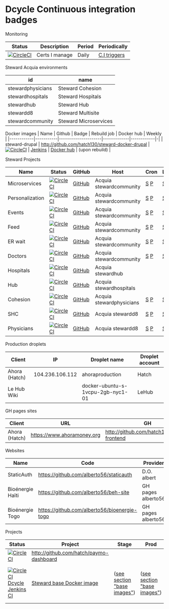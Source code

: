 Dcycle Continuous integration badges
=====

Monitoring

| Status | Description | Period | Periodically |
|--------|-------------|--------|--------------|
| [![CircleCI](https://dl.circleci.com/status-badge/img/gh/alberto56/my-cert-expiry-monitor/tree/master.svg?style=svg&circle-token=5e476a011627f795a9950357d800bf950185211d)](https://dl.circleci.com/status-badge/redirect/gh/alberto56/my-cert-expiry-monitor/tree/master) | Certs I manage | Daily | [C.I triggers](https://app.circleci.com/settings/project/github/alberto56/my-cert-expiry-monitor/triggers) |

Steward Acquia environments

| id                | name                  |
|-------------------|-----------------------|
| stewardphysicians | Steward Cohesion      |
| stewardhospitals  | Steward Hospitals     |
| stewardhub        | Steward Hub           |
| stewardd8         | Steward Multisite     |
| stewardcommunity  | Steward Microservices |

Docker images
| Name       | Github    | Badge               | Rebuild job | Docker hub | Weekly |
|------------|-----------|---------------------|-------------|------------|-|
| steward-drupal | <http://github.com/hatch130/steward-docker-drupal> | [![CircleCI](https://dl.circleci.com/status-badge/img/gh/hatch130/steward-docker-drupal/tree/master.svg?style=svg&circle-token=80cfc429eddb058f4ce9168222eff05ed46e6001)](https://dl.circleci.com/status-badge/redirect/gh/hatch130/steward-docker-drupal/tree/master) | [Jenkins](https://ci.dcycle.com/job/docker-steward-drupal/) | [Docker hub](http://hub.docker.com/r/dcycle/steward-drupal) | (upon rebuild) |

Steward Projects

| Name | Status     | GitHub   | Host          | Cron | Links | Uptime |
|------|------------|----------|---------------|------|-------|--------|
| Microservices   | [![CircleCI](https://dl.circleci.com/status-badge/img/gh/hatch130/steward-microservices-base/tree/master.svg?style=svg&circle-token=1ce2129187b6f160baba13ef06d2fc10a208c793)](https://dl.circleci.com/status-badge/redirect/gh/hatch130/steward-microservices-base/tree/master) | [GitHub](https://github.com/hatch130/steward-microservices-base) | Acquia stewardcommunity | [S](https://cloud.acquia.com/a/environments/52144-c639f3c4-78b1-473b-8669-8082d3506e52/cron) [P](https://cloud.acquia.com/a/environments/52143-c639f3c4-78b1-473b-8669-8082d3506e52/cron) | [S](http://stewardcommunitystg.prod.acquia-sites.com) [P](http://stewardcommunity.prod.acquia-sites.com) | |
| Personalization | [![CircleCI](https://dl.circleci.com/status-badge/img/gh/hatch130/steward-personalization/tree/master.svg?style=svg&circle-token=a8d4d077df50e886ca46b3db7a51fc1bf139ae53)](https://dl.circleci.com/status-badge/redirect/gh/hatch130/steward-personalization/tree/master) | [GitHub](https://github.com/hatch130/steward-personalization) | Acquia stewardcommunity | [S](https://cloud.acquia.com/a/environments/52144-c639f3c4-78b1-473b-8669-8082d3506e52/cron) [P](https://cloud.acquia.com/a/environments/52143-c639f3c4-78b1-473b-8669-8082d3506e52/cron) | [S](http://personalization.mystewardhealthcare.org.dcycleproject.org) [P](https://personalization.mystewardhealthcare.org) | |
| Events | [![CircleCI](https://dl.circleci.com/status-badge/img/gh/hatch130/steward-events/tree/master.svg?style=svg&circle-token=7bb391e4c6707bd93fdf768fe937f7cc610a31cf)](https://dl.circleci.com/status-badge/redirect/gh/hatch130/steward-events/tree/master) | [GitHub](https://github.com/hatch130/steward-events) | Acquia stewardcommunity | [S](https://cloud.acquia.com/a/environments/52143-c639f3c4-78b1-473b-8669-8082d3506e52/cron) [P](https://cloud.acquia.com/a/applications/c639f3c4-78b1-473b-8669-8082d3506e52) | [S](http://events.mystewardhealthcare.org.dcycleproject.org) [P](http://events.mystewardhealthcare.org) | |
| Feed | [![CircleCI](https://dl.circleci.com/status-badge/img/gh/hatch130/steward-feed/tree/master.svg?style=svg&circle-token=316b5e528b3c85eafb784aed4fcdac1c7a83ba49)](https://dl.circleci.com/status-badge/redirect/gh/hatch130/steward-feed/tree/master) | [GitHub](https://github.com/hatch130/steward-feed) | Acquia stewardcommunity | [S](https://cloud.acquia.com/a/environments/52144-c639f3c4-78b1-473b-8669-8082d3506e52/cron) [P](https://cloud.acquia.com/a/environments/52143-c639f3c4-78b1-473b-8669-8082d3506e52/cron) | [S](http://feed.mystewardhealthcare.org.dcycleproject.org) [P](http://feed.mystewardhealthcare.org) | |
| ER wait | [![CircleCI](https://dl.circleci.com/status-badge/img/gh/hatch130/steward-erwait/tree/master.svg?style=svg&circle-token=edace92efe9bac6da3f56a8a75b07f7b8b66a933)](https://dl.circleci.com/status-badge/redirect/gh/hatch130/steward-erwait/tree/master) | [GitHub](http://github.com/hatch130/steward-erwait) | Acquia stewardcommunity | [S](https://cloud.acquia.com/a/environments/52144-c639f3c4-78b1-473b-8669-8082d3506e52/cron) [P](https://cloud.acquia.com/a/environments/52143-c639f3c4-78b1-473b-8669-8082d3506e52/cron) | [S](http://erwait.mystewardhealthcare.org.dcycleproject.org) [P](https://erwait.mystewardhealthcare.org) | |
| Doctors | [![CircleCI](https://dl.circleci.com/status-badge/img/gh/hatch130/steward-doctors/tree/master.svg?style=svg&circle-token=723a9eca3365e6be66733b19df12dfca39e0887c)](https://dl.circleci.com/status-badge/redirect/gh/hatch130/steward-doctors/tree/master) | [GitHub](https://github.com/hatch130/steward-doctors) | Acquia stewardcommunity | [S](https://cloud.acquia.com/a/environments/52144-c639f3c4-78b1-473b-8669-8082d3506e52/cron) [P](https://cloud.acquia.com/a/environments/52143-c639f3c4-78b1-473b-8669-8082d3506e52/cron) | [S](http://doctors.mystewardhealthcare.org.dcycleproject.org) [P](http://doctors.mystewardhealthcare.org) | |
| Hospitals | [![CircleCI](https://dl.circleci.com/status-badge/img/gh/hatch130/steward-drupal8/tree/master.svg?style=svg&circle-token=1d8805adaf6f737a8641b233a298fc16be89ba2c)](https://dl.circleci.com/status-badge/redirect/gh/hatch130/steward-drupal8/tree/master) | [GitHub](https://github.com/hatch130/steward-drupal8) | Acquia stewardhub |  | | [S](https://ci.dcycle.com/job/steward-hub-and-hospitals-uptime-test/) [P](https://ci.dcycle.com/view/steward/job/steward-hub-and-hospitals-uptime-prod/) |
| Hub | [![CircleCI](https://dl.circleci.com/status-badge/img/gh/hatch130/steward-drupal8/tree/master.svg?style=svg&circle-token=1d8805adaf6f737a8641b233a298fc16be89ba2c)](https://dl.circleci.com/status-badge/redirect/gh/hatch130/steward-drupal8/tree/master) | [GitHub](https://github.com/hatch130/steward-drupal8) | Acquia stewardhospitals |  | | [S](https://ci.dcycle.com/job/steward-hub-and-hospitals-uptime-test/) [P](https://ci.dcycle.com/view/steward/job/steward-hub-and-hospitals-uptime-prod/) |
| Cohesion | [![CircleCI](https://dl.circleci.com/status-badge/img/gh/hatch130/steward-cohesion/tree/master.svg?style=svg&circle-token=869307db9fd7314f7a46520f86bc1b4b5f7c4552)](https://dl.circleci.com/status-badge/redirect/gh/hatch130/steward-cohesion/tree/master) | [GitHub](https://github.com/hatch130/steward-cohesion) | Acquia stewardphysicians | [S](https://cloud.acquia.com/a/environments/23611-ba634f7b-d063-4a51-9e11-33ae6a4ec143/cron) [P](https://cloud.acquia.com/a/environments/23610-ba634f7b-d063-4a51-9e11-33ae6a4ec143/cron) | [S](http://stewardphysiciansstg.prod.acquia-sites.com) [P](https://www.mystewardhealthcare.com) | |
| SHC | [![CircleCI](https://dl.circleci.com/status-badge/img/gh/hatch130/stewardhealthchoice/tree/master.svg?style=svg&circle-token=4ab235d9c2d0b5e1425fe7ba535163da103e84ec)](https://dl.circleci.com/status-badge/redirect/gh/hatch130/stewardhealthchoice/tree/master) | [GitHub](https://github.com/hatch130/stewardhealthchoice) | Acquia stewardd8 | [S](https://cloud.acquia.com/a/environments/33309-03848274-f445-4327-b058-a189e66cb9a8/cron) [P](https://cloud.acquia.com/a/environments/33308-03848274-f445-4327-b058-a189e66cb9a8/cron) | [S](http://www.test.shc.steward.hatch.toptal.dcycle.com) [P](https://www.stewardhealthchoice.org) | |
| Physicians | [![CircleCI](https://dl.circleci.com/status-badge/img/gh/hatch130/steward-physicians-d8/tree/master.svg?style=svg&circle-token=b24d4d9124296f62224fbd260f1f8fdbcc41b013)](https://dl.circleci.com/status-badge/redirect/gh/hatch130/steward-physicians-d8/tree/master) | [GitHub](https://github.com/hatch130/steward-cohesion) | Acquia stewardd8 | [S](https://cloud.acquia.com/a/environments/33309-03848274-f445-4327-b058-a189e66cb9a8/cron) [P](https://cloud.acquia.com/a/environments/33308-03848274-f445-4327-b058-a189e66cb9a8/cron) | [S](http://www.test.phys.steward.hatch.toptal.dcycle.com) [P](https://www.stewardphysicians.org) | |

Production droplets

| Client | IP | Droplet name | Droplet account |
|--------|----|--------------|-----------------|
| Ahora (Hatch) | 104.236.106.112 | ahoraproduction | Hatch |
| Le Hub Wiki |  | docker-ubuntu-s-1vcpu-2gb-nyc1-01 | LeHub |

GH pages sites

| Client | URL | GH | Status | Badge | Weekly |
|--------|-----|----|--------|-------|--------|
| Ahora (Hatch) | <https://www.ahoramoney.org> | <http://github.com/hatch130/ahora-frontend> | No maintenance | [![CircleCI](https://circleci.com/gh/hatch130/ahora-frontend/tree/master.svg?style=svg&circle-token=691b3d22542e912af3b09a661b3f002027789d0a)](https://circleci.com/gh/hatch130/ahora-frontend/tree/master) |

Websites

| Name       | Code                                               | Provider    | prod                         | status | weekly | broken |
|------------|----------------------------------------------------|-------------|------------------------------|--------|--------|--------|
| StaticAuth | <https://github.com/alberto56/staticauth> | D.O. albert | <https://www.staticauth.com> | [![CircleCI](https://dl.circleci.com/status-badge/img/gh/alberto56/staticauth/tree/master.svg?style=svg&circle-token=bb632df7af30e5eaec5ae9c0109c64e833dae6b2)](https://dl.circleci.com/status-badge/redirect/gh/alberto56/staticauth/tree/master) | [CI triggers](https://app.circleci.com/settings/project/github/alberto56/staticauth/triggers?return-to=https%3A%2F%2Fapp.circleci.com%2Fpipelines%2Fgithub%2Falberto56%2Fstaticauth&success=true) | n/a |
| Bioénergie Haïti | <https://github.com/alberto56/beh-site> | GH pages alberto56 | <https://www.bioenergiehaiti.org> | [![CircleCI](https://circleci.com/gh/alberto56/beh-site/tree/master.svg?style=svg&circle-token=4b52c6e32eab20a95d6d6e5cb39d099761abd3fd)](https://circleci.com/gh/alberto56/beh-site/tree/master) | [CI trigger](https://app.circleci.com/settings/project/github/alberto56/beh-site/triggers?return-to=https%3A%2F%2Fapp.circleci.com%2Fpipelines%2Fgithub%2Falberto56%2Fbeh-site&success=true) | 0 |
| Bioénergie Togo | <https://github.com/alberto56/bioenergie-togo> | GH pages alberto56 | <https://www.bioenergietogo.org> | [![CircleCI](https://dl.circleci.com/status-badge/img/gh/alberto56/bioenergie-togo/tree/master.svg?style=svg&circle-token=f3ff2227dacb67ba038d18a16f62d829fb2c4488)](https://dl.circleci.com/status-badge/redirect/gh/alberto56/bioenergie-togo/tree/master) | [CI Trigger](https://app.circleci.com/settings/project/github/alberto56/bioenergie-togo/triggers?return-to=https%3A%2F%2Fapp.circleci.com%2Fpipelines%2Fgithub%2Falberto56%2Fbioenergie-togo&success=true) | 0 |

Projects

| Status       | Project | Stage | Prod | Server |
|------------|---------|--|--|--|
| [![CircleCI](https://circleci.com/gh/hatch130/paymo-dashboard/tree/master.svg?style=svg&circle-token=2e1a83c27e35e87eebc461c9bfa34ce909e97880)](https://circleci.com/gh/hatch130/paymo-dashboard/tree/master) | <http://github.com/hatch/paymo-dashboard> | | | |
| [![CircleCI](https://circleci.com/gh/hatch130/steward-docker-drupal.svg?style=svg&circle-token=d1a1f153aac0dfcf3fc67c8df8c439450803a11d)](https://circleci.com/gh/hatch130/steward-docker-drupal) [Dcycle Jenkins CI](https://ci.dcycle.com/job/docker-steward-drupal/) | [Steward base Docker image](https://github.com/hatch130/steward-docker-drupal) | ([see section "base images"](https://github.com/hatch130/steward-drupal8#base-images)) | ([see section "base images"](https://github.com/hatch130/steward-drupal8#base-images)) | [Docker Hub](https://hub.docker.com/r/dcycle/steward-drupal) ([see section "base images"](https://github.com/hatch130/steward-drupal8#base-images)) |
